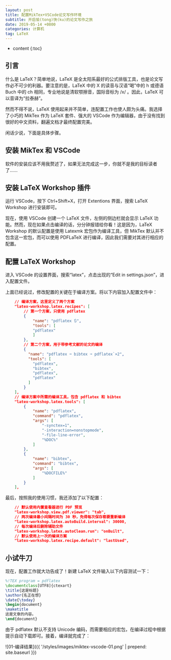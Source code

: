 ```yaml
---
layout: post
title: 配置MikTex+VSCode论文写作环境
subtitle: 开启愉(tong)快(ku)的论文写作之旅
date: 2019-05-14 +0800
categories: 计算机
tag: LaTeX
---
```


* content
{:toc}


## 引言

什么是 LaTeX？简单地说，LaTeX 是全太阳系最好的公式排版工具，也是论文写作必不可少的利器。要注意的是，LaTeX 中的 X 的读音与汉语“喝”中的 h 或德语 Buch 中的 ch 相同，专业地说是清软颚擦音，国际音标为 /x/ 。因此，LaTeX 可以音译为“拉泰赫”。

然而不得不说，LaTeX 使用起来并不简单，连配置工作也使人颇为头痛。我选择了小巧的 MikTex 作为 LaTeX 套件、强大的 VSCode 作为编辑器，由于没有找到很好的中文资料，翻遍文档才最终配置完美。

闲话少说，下面是具体步骤。

## 安装 MikTex 和 VSCode

软件的安装应该不用我赘述了，如果无法完成这一步，你就不是我的目标读者了……

## 安装 LaTeX Workshop 插件

运行 VSCode，按下 Ctrl+Shift+X，打开 Extentions 界面，搜索 LaTeX Workshop 进行安装即可。

现在，使用 VSCode 创建一个 LaTeX 文件，左侧的侧边栏就会显示 LaTeX 功能。然而，现在如果点击编译的话，分分钟报错给你看！这是因为，LaTeX Workshop 的默认配置是使用 Latexmk 宏包作为编译工具，但 MikTex 默认并不包含这一宏包，而可以使用 PDFLaTeX 进行编译，因此我们需要对其进行相应的配置。

## 配置 LaTeX Workshop

进入 VSCode 的设置界面，搜索“latex”，点击出现的“Edit in settings.json”，进入配置文件。

上面已经说过，修改配置的关键在于编译方案。将以下内容加入配置文件中：

```json
    // 编译方案，这里定义了两个方案
    "latex-workshop.latex.recipes": [
        // 第一个方案，只使用 pdflatex
        {
            "name": "pdflatex 🔃",
            "tools": [
            "pdflatex"
            ]
        },
        // 第二个方案，用于带参考文献的论文的编译
        {
          "name": "pdflatex ➞ bibtex ➞ pdflatex`×2",
          "tools": [
            "pdflatex",
            "bibtex",
            "pdflatex",
            "pdflatex"
          ]
        }
    ],
    // 编译方案中所需的编译工具，包含 pdflatex 和 bibtex
    "latex-workshop.latex.tools": [
        {
            "name": "pdflatex",
            "command": "pdflatex",
            "args": [
                "-synctex=1",
                "-interaction=nonstopmode",
                "-file-line-error",
                "%DOC%"
            ]
        },
        {
            "name": "bibtex",
            "command": "bibtex",
            "args": [
                "%DOCFILE%"
            ]
        }
    ],
```

最后，按照我的使用习惯，我还添加了以下配置：

```json
    // 默认使用内置查看器进行 PDF 预览
    "latex-workshop.view.pdf.viewer": "tab",
    // 两次编译最小间隔时间为 30 秒，免得每次保存都要重新编译
    "latex-workshop.latex.autoBuild.interval": 30000,
    // 每次编译后删除辅助文件
    "latex-workshop.latex.autoClean.run": "onBuilt",
    // 默认使用上一次的编译方案
    "latex-workshop.latex.recipe.default": "lastUsed",
```

## 小试牛刀

现在，配置工作就大功告成了！新建 LaTeX 文件输入以下内容测试一下：

```latex
%!TEX program = pdflatex
\documentclass[UTF8]{ctexart}
\title{这是标题}
\author{名正在想}
\date{\today}
\begin{document}
\maketitle
这是文章的内容。
\end{document}
```

由于 pdflatex 默认不支持 Unicode 编码，而需要相应的宏包，在编译过程中根据提示自动下载即可。接着，编译就完成了：


![01-编译结果]({{ '/styles/images/miktex-vscode-01.png' | prepend: site.baseurl  }})